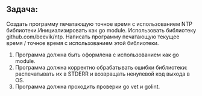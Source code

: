 #
 
## Задача:

Создать программу печатающую точное время с использованием NTP библиотеки.Инициализировать как go module. Использовать библиотеку github.com/beevik/ntp. Написать программу печатающую текущее время / точное время с использованием этой библиотеки.


1. Программа должна быть оформлена с использованием как go module.
2. Программа должна корректно обрабатывать ошибки библиотеки: распечатывать их в STDERR и возвращать ненулевой код выхода в OS.
3. Программа должна проходить проверки go vet и golint.
